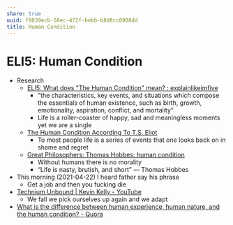 ```yaml
---
share: true
uuid: f9839ecb-58ec-472f-bebb-b8d8cc0008dd
title: Human Condition
---
```

# ELI5: Human Condition
*   Research
    *   [ELI5: What does "The Human Condition" mean? : explainlikeimfive](https://www.reddit.com/r/explainlikeimfive/comments/7sva60/eli5_what_does_the_human_condition_mean/)
        *   "the characteristics, key events, and situations which compose the essentials of human existence, such as birth, growth, emotionality, aspiration, conflict, and mortality"
        *   Life is a roller-coaster of happy, sad and meaningless moments yet we are a single
    *   [The Human Condition According To T.S. Eliot](https://www.theodysseyonline.com/exposing-kids-to-nature)
        *   To most people life is a series of events that one looks back on in shame and regret
    *   [Great Philosophers: Thomas Hobbes: human condition](https://oregonstate.edu/instruct/phl201/modules/Philosophers/Hobbes/hobbes_human_nature.html)
        *   Without humans there is no morality
        *   “Life is nasty, brutish, and short” ― Thomas Hobbes 
*   This morning (2021-04-22) I heard father say his phrase
    *   Get a job and then you fucking die
*   [Technium Unbound | Kevin Kelly - YouTube](https://www.youtube.com/watch?v=WujjrFhQZnc)
    *   We fall we pick ourselves up again and we adapt
*   [What is the difference between human experience, human nature, and the human condition? - Quora](https://www.quora.com/What-is-the-difference-between-human-experience-human-nature-and-the-human-condition?share=1)